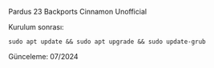 Pardus 23 Backports Cinnamon Unofficial

Kurulum sonrası:

```
sudo apt update && sudo apt upgrade && sudo update-grub
```

Günceleme: 07/2024
